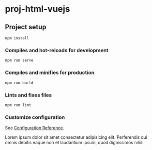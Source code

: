 # proj-html-vuejs

## Project setup
```
npm install
```

### Compiles and hot-reloads for development
```
npm run serve
```

### Compiles and minifies for production
```
npm run build
```

### Lints and fixes files
```
npm run lint
```

### Customize configuration
See [Configuration Reference](https://cli.vuejs.org/config/).

<p>
    Lorem ipsum dolor sit amet consectetur adipisicing elit. Perferendis qui omnis debitis eaque non et laudantium ipsum, quod dignissimos nihil.
</p>
